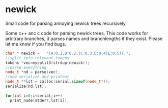 # newick
Small code for parsing annoying newick trees recursively

Some c++ anc c code for parsing newick trees. This code works for arbitrary branches, it parses names and branchlengths if they exist. Please let me know if you find bugs.

```c++
char * newick =   "(A:0.1,B:0.2,(C:0.3,D:0.4)E:0.5)F;";
//split into relevant tokens
tokens *vec=mysplit3(strdup(newick));
//parse everything
node_t *nd = parse(vec);
//now serialize and printout
node_t **lst = calloc(serial,sizeof(node_t*));
serialize(nd,lst);
  
for(int i=0;i<serial;i++)
  print_node(stderr,lst[i]);
````
